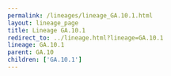 ```yaml
---
permalink: /lineages/lineage_GA.10.1.html
layout: lineage_page
title: Lineage GA.10.1
redirect_to: ../lineage.html?lineage=GA.10.1
lineage: GA.10.1
parent: GA.10
children: ['GA.10.1']
---
```

